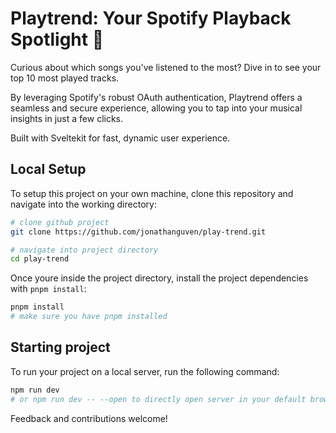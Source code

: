 # Playtrend: Your Spotify Playback Spotlight 🎵
Curious about which songs you've listened to the most? Dive in to see your top 10 most played tracks.

By leveraging Spotify's robust OAuth authentication, Playtrend offers a seamless and secure experience, allowing you to tap into your musical insights in just a few clicks.

Built with Sveltekit for fast, dynamic user experience.

## Local Setup

To setup this project on your own machine, clone this repository and navigate into the working directory:

```bash
# clone github project
git clone https://github.com/jonathanguven/play-trend.git

# navigate into project directory
cd play-trend
```
Once youre inside the project directory, install the project dependencies with `pnpm install`:
```bash
pnpm install
# make sure you have pnpm installed
```

## Starting project
To run your project on a local server, run the following command:
```bash
npm run dev
# or npm run dev -- --open to directly open server in your default browser
```
Feedback and contributions welcome!
